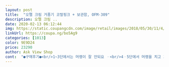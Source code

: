 ```yaml
---
layout: post 
title:  "오펠 크림 거품기 코랄핑크 + 보관함, OFM-309" 
description: 오펠 크림 ..
date: 2020-02-13 06:12:44 
img: https://static.coupangcdn.com/image/retail/images/2018/05/30/11/4/8035d1c3-6abb-4467-b0ba-0dc5ebf807a9.jpg 
linkUrl: https://coupa.ng/bo5Ag9 
categories: [1013] 
color: 9E9D24 
price: 23290 
author: Ask View Shop 
cont:  "●구매후기●<br/>1~3단에서는 머랭이 잘 안되요 ㆍ<br/>4ㆍ5단에서 머랭을 치고 3ㆍ2ㆍ1단으로 서서히 낮추어가며 손에 들고 살짝만 원을 그려주니 단단한 머랭이 5분도 안돼서 만들어졌어요ㆍ 클라우드에그와 카스테라 금방 뚝딱 만들어 냈습니다ㆍ<br/>5분 사용하면 20분 기계가 쉬어야 한다고해서,<br/>5분돌리고 20분 쉬라는데 사실 반죽은 초기 3분하고 또 10분이상을 돌려야해서 무리는 됐지만 잠깐씩 쉬어가며 반죽했습니다 ㆍ<br/>그런데 제가 뭐든 한참 열심히 질리게 해먹다가 잘 안해먹어서 거품기를 살까 말까 망설이다 못사고 있었는데  클라우드에그 그 맛에 푹 빠져서 계속 먹게 될것같고 같은 직장 동료들도 맛있다고 자꾸 또 해달라는데 아침부터 20분을 거품내는데 시간을 너무 많이 낭비해서 거품기를 사야겠더라구요ㆍ 후기를 꼼꼼히 살펴보니 후기도 좋고 가격도 저렴한  이 상품으로 선택했어요 ㆍ<br/>도구 사용한 후에는 보관할수 있는게 좋지만, 한번 사용한 후에 기계를 20분이나 쉬어야하는 점이 아쉽네요.<br/><br/>반죽기능보다는 거품낼때 주로 사용하려고 구입했어요.<br/><br/>반죽날로 바게트도 만들어 보았는데<br/>반죽은 좀 힘들었는데 그래도 손으로 하는것보다 편하고 반죽상태도 좋고 시간도 절약되었습니다ㆍ힘을 주어 위아래로 눌러주며했는데 터버버튼이 한번씩 눌러져서 당황 그 다음부턴 조심해서 했습니다 ㆍ<br/>사용하면서 세워두기도 좋고 날도 쉽게 끼워지고 빼기도 쉬워요ㆍ<br/>아직 반죽은 해보진 않았지만, 거품기는 그런대로 잘 되네요.<br/><br/>알람 맞춰서 3분 정도 돌려주고 쉬었다가 다시 돌리고 했어요.<br/><br/>워낙에 팔뚝도 굵고 힘이 좋은편이라 카스테라를 만들때 계란 2개정도 10분동안 거품내는건 힘들지 않아요ㆍ<br/>저렴한 가격이다보니 소리가 좀 시끄럽고 약한 단계에서는 거품이 잘 안생겨서 단계를 세게해서 한참 있어야 거품이 생기네요.<br/><br/>전동거품기없이 손으로 거품만들려니 신랑이 힘들다해서 다**몇번 가도 사람들도 똑같은거 보고 해먹우니 거품기품귀현상으로 인터넷에서 구매했네요 이 금액으로 고장만 안나면 진짜 가성비좋을텐데요 좀오래쓸수있기를... <br/>.<br/>머랭잘만들어지고 케잌완성작이랑 초코케잌시트지만든거 사진 ㅎㅎ살이 안찔수가 없네요 1일1케잌<br/>제품을 받고 바로 세척하고 머랭만들기에 도전<br/>진작 살껄 그랬어요ㆍ<br/>처음에 빠르게 돌려 보았더니 모터타는 듯한 냄새가 났는데, 약하게 틀어 놓고 거품을 만들어보니 괜찮았어요.<br/><br/>클라우드에그와 카스테라를 자주 만들어 먹어요ㆍ<br/>하지만 클라우드에그를 만들때 제 오븐에 한번에 5개를 머랭치면 헐 20분넘게  휘저어야하는데 팔도 아프고 지치더라구요 ㅠㅠ<br/>1~3단에서는 머랭이 잘 안되요 ㆍ<br/>4ㆍ5단에서 머랭을 치고 3ㆍ2ㆍ1단으로 서서히 낮추어가며 손에 들고 살짝만 원을 그려주니 단단한 머랭이 5분도 안돼서 만들어졌어요ㆍ 클라우드에그와 카스테라 금방 뚝딱 만들어 냈습니다ㆍ<br/>5분 사용하면 20분 기계가 쉬어야 한다고해서,<br/>5분돌리고 20분 쉬라는데 사실 반죽은 초기 3분하고 또 10분이상을 돌려야해서 무리는 됐지만 잠깐씩 쉬어가며 반죽했습니다 ㆍ<br/>그런데 제가 뭐든 한참 열심히 질리게 해먹다가 잘 안해먹어서 거품기를 살까 말까 망설이다 못사고 있었는데  클라우드에그 그 맛에 푹 빠져서 계속 먹게 될것같고 같은 직장 동료들도 맛있다고 자꾸 또 해달라는데 아침부터 20분을 거품내는데 시간을 너무 많이 낭비해서 거품기를 사야겠더라구요ㆍ 후기를 꼼꼼히 살펴보니 후기도 좋고 가격도 저렴한  이 상품으로 선택했어요 ㆍ<br/>도구 사용한 후에는 보관할수 있는게 좋지만, 한번 사용한 후에 기계를 20분이나 쉬어야하는 점이 아쉽네요.<br/><br/>반죽기능보다는 거품낼때 주로 사용하려고 구입했어요.<br/><br/>반죽날로 바게트도 만들어 보았는데<br/>반죽은 좀 힘들었는데 그래도 손으로 하는것보다 편하고 반죽상태도 좋고 시간도 절약되었습니다ㆍ힘을 주어 위아래로 눌러주며했는데 터버버튼이 한번씩 눌러져서 당황 그 다음부턴 조심해서 했습니다 ㆍ<br/>사용하면서 세워두기도 좋고 날도 쉽게 끼워지고 빼기도 쉬워요ㆍ<br/>아직 반죽은 해보진 않았지만, 거품기는 그런대로 잘 되네요.<br/><br/>알람 맞춰서 3분 정도 돌려주고 쉬었다가 다시 돌리고 했어요.<br/><br/>워낙에 팔뚝도 굵고 힘이 좋은편이라 카스테라를 만들때 계란 2개정도 10분동안 거품내는건 힘들지 않아요ㆍ<br/>저렴한 가격이다보니 소리가 좀 시끄럽고 약한 단계에서는 거품이 잘 안생겨서 단계를 세게해서 한참 있어야 거품이 생기네요.<br/><br/>전동거품기없이 손으로 거품만들려니 신랑이 힘들다해서 다**몇번 가도 사람들도 똑같은거 보고 해먹우니 거품기품귀현상으로 인터넷에서 구매했네요 이 금액으로 고장만 안나면 진짜 가성비좋을텐데요 좀오래쓸수있기를... <br/>.<br/>머랭잘만들어지고 케잌완성작이랑 초코케잌시트지만든거 사진 ㅎㅎ살이 안찔수가 없네요 1일1케잌<br/>제품을 받고 바로 세척하고 머랭만들기에 도전<br/>진작 살껄 그랬어요ㆍ<br/>처음에 빠르게 돌려 보았더니 모터타는 듯한 냄새가 났는데, 약하게 틀어 놓고 거품을 만들어보니 괜찮았어요.<br/><br/>클라우드에그와 카스테라를 자주 만들어 먹어요ㆍ<br/>하지만 클라우드에그를 만들때 제 오븐에 한번에 5개를 머랭치면 헐 20분넘게  휘저어야하는데 팔도 아프고 지치더라구요 ㅠㅠ<br/>" 
---
```

